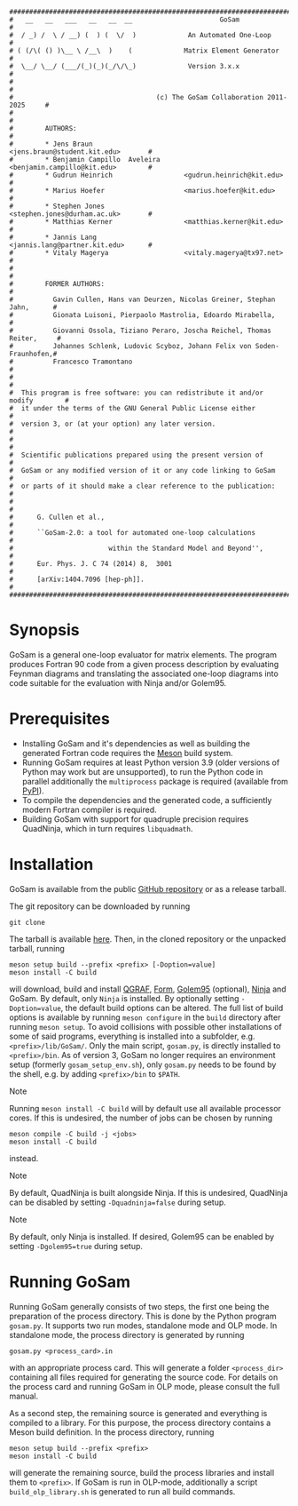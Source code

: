     ################################################################################
    #   __   __   ___   __   __  __                      GoSam                     #
    #  / _) /  \ / __) (  ) (  \/  )             An Automated One-Loop             #
    # ( (/\( () )\__ \ /__\  )    (             Matrix Element Generator           #
    #  \__/ \__/ (___/(_)(_)(_/\/\_)             Version 3.x.x                     #
    #                                                                              #
    #                                    (c) The GoSam Collaboration 2011-2025     #
    #                                                                              #
    #        AUTHORS:                                                              #
    #        * Jens Braun                       <jens.braun@student.kit.edu>       #
    #        * Benjamin Campillo  Aveleira      <benjamin.campillo@kit.edu>        #
    #        * Gudrun Heinrich                  <gudrun.heinrich@kit.edu>          # 
    #        * Marius Hoefer                    <marius.hoefer@kit.edu>            #
    #        * Stephen Jones                    <stephen.jones@durham.ac.uk>       #
    #        * Matthias Kerner                  <matthias.kerner@kit.edu>          #
    #        * Jannis Lang                      <jannis.lang@partner.kit.edu>      #
    #        * Vitaly Magerya                   <vitaly.magerya@tx97.net>          #
    #                                                                              #
    #        FORMER AUTHORS:                                                       #
    #          Gavin Cullen, Hans van Deurzen, Nicolas Greiner, Stephan Jahn,      #
    #          Gionata Luisoni, Pierpaolo Mastrolia, Edoardo Mirabella,            #
    #          Giovanni Ossola, Tiziano Peraro, Joscha Reichel, Thomas Reiter,     #
    #          Johannes Schlenk, Ludovic Scyboz, Johann Felix von Soden-Fraunhofen,#
    #          Francesco Tramontano                                                #
    #                                                                              #
    #  This program is free software: you can redistribute it and/or modify        #
    #  it under the terms of the GNU General Public License either                 #
    #  version 3, or (at your option) any later version.                           #
    #                                                                              #
    #  Scientific publications prepared using the present version of               #
    #  GoSam or any modified version of it or any code linking to GoSam            #
    #  or parts of it should make a clear reference to the publication:            #
    #                                                                              #
    #      G. Cullen et al.,                                                       #
    #      ``GoSam-2.0: a tool for automated one-loop calculations                 #
    #                        within the Standard Model and Beyond'',               #
    #      Eur. Phys. J. C 74 (2014) 8,  3001                                      #
    #      [arXiv:1404.7096 [hep-ph]].                                             #
    ################################################################################


# Synopsis

GoSam is a general one-loop evaluator for matrix elements.
The program produces Fortran 90 code from a given process
description by evaluating Feynman diagrams and translating
the associated one-loop diagrams into code suitable for the
evaluation with Ninja and/or Golem95.

# Prerequisites
* Installing GoSam and it's dependencies as well as building the generated Fortran code requires the 
  [Meson](https://mesonbuild.com/Getting-meson.html) build system.
* Running GoSam requires at least Python version 3.9 (older versions of Python may work but are unsupported), to run 
the Python code in parallel additionally the `multiprocess` package is required (available from [PyPI](https://pypi.org/project/multiprocess/)).
* To compile the dependencies and the generated code, a sufficiently modern Fortran compiler is required.
* Building GoSam with support for quadruple precision requires QuadNinja, which in turn requires `libquadmath`.

# Installation

GoSam is available from the public [GitHub repository](https://github.com/gudrunhe/gosam) or as a release tarball. 

The git repository can be downloaded by running 
```console
git clone
```
The tarball is available [here](https://github.com/gudrunhe/gosam/releases).
Then, in the cloned repository or the unpacked tarball, running 
```console
meson setup build --prefix <prefix> [-Doption=value]
meson install -C build
```
will download, build and install 
[QGRAF](http://cfif.tecnico.ulisboa.pt/~paulo/qgraf.html), 
[Form](https://www.nikhef.nl/~form/), 
[Golem95](http://golem.hepforge.org/) (optional),
[Ninja](https://ninja.hepforge.org/)
and GoSam. By default, only `Ninja` is installed. By optionally setting `-Doption=value`, the default build options can be altered. 
The full list of build options is available by running `meson configure` in the `build` directory after running `meson setup`.
To avoid collisions with possible other installations of some of said programs, everything is installed into
a subfolder, e.g. `<prefix>/lib/GoSam/`. Only the main script, `gosam.py`, is directly installed to `<prefix>/bin`.
As of version 3, GoSam no longer requires an environment setup (formerly `gosam_setup_env.sh`), only `gosam.py` needs to
be found by the shell, e.g. by adding `<prefix>/bin` to `$PATH`.

> [!NOTE]
> Running `meson install -C build` will by default use all available processor cores. If this is undesired, the number 
> of jobs can be chosen by running 
> ```console
> meson compile -C build -j <jobs>
> meson install -C build
> ```
> instead.

> [!NOTE]
> By default, QuadNinja is built alongside Ninja. If this is undesired, QuadNinja can be disabled by setting 
> `-Dquadninja=false` during setup.

> [!NOTE]
> By default, only Ninja is installed. If desired, Golem95 can be enabled by setting `-Dgolem95=true` during setup.

# Running GoSam
Running GoSam generally consists of two steps, the first one being the preparation of the process directory.
This is done by the Python program `gosam.py`. It supports two run modes, standalone mode and OLP
mode. In standalone mode, the process directory is generated by running 
```console
gosam.py <process_card>.in
```
with an appropriate process card. This will generate a folder `<process_dir>` containing all files required for
generating the source code. For details on the process card and running GoSam in OLP mode, please consult the full 
manual.

As a second step, the remaining source is generated and everything is compiled to a library. For this purpose, the
process directory contains a Meson build definition. In the process directory, running 
```console
meson setup build --prefix <prefix>
meson install -C build
```
will generate the remaining source, build the process libraries and install them to `<prefix>`. If GoSam is run in
OLP-mode, additionally a script `build_olp_library.sh` is generated to run all build commands.